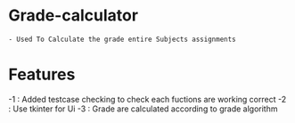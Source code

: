 # Grade-calculator
    - Used To Calculate the grade entire Subjects assignments    
# Features
 -1 : Added testcase checking to check each fuctions are working correct
 -2 : Use tkinter for Ui
 -3 : Grade are calculated according to grade algorithm
